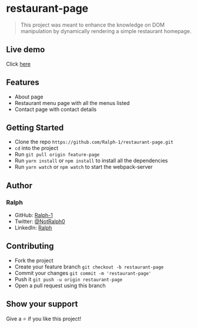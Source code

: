 # restaurant-page

> This project was meant to enhance the knowledge on DOM manipulation by
> dynamically rendering a simple restaurant homepage.

## Live demo

Click [here]()

## Features

- About page
- Restaurant menu page with all the menus listed
- Contact page with contact details

## Getting Started

- Clone the repo `https://github.com/Ralph-1/restaurant-page.git`
- `cd` into the project
- Run `git pull origin feature-page`
- Run `yarn install` or `npm install` to install all the dependencies
- Run `yarn watch` or `npm watch` to start the webpack-server

## Author

### Ralph

- GitHub: [Ralph-1](https://github.com/Ralph-1)
- Twitter: [@NotRalph0](https://twitter.com/NotRalph0)
- LinkedIn: [Ralph](https://www.linkedin.com/in/ralph-oburu/)

## Contributing

- Fork the project
- Create your feature branch `git checkout -b restaurant-page`
- Commit your changes `git commit -m 'restaurant-page'`
- Push it `git push -u origin restaurant-page`
- Open a pull request using this branch

## Show your support

Give a ⭐️ if you like this project!